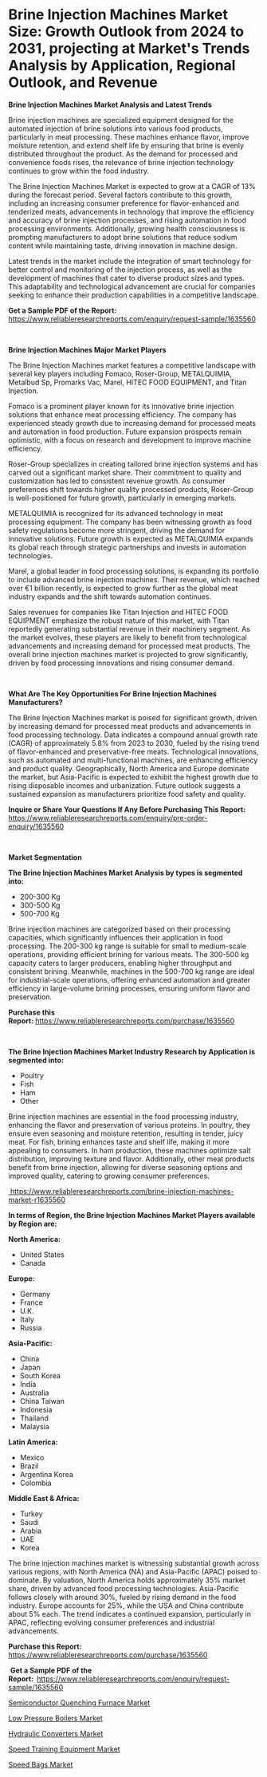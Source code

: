 <p><h1>Brine Injection Machines Market Size: Growth Outlook from 2024 to 2031, projecting at Market's Trends Analysis by Application, Regional Outlook, and Revenue</h1></p><p><strong>Brine Injection Machines Market Analysis and Latest Trends</strong></p>
<p><p>Brine injection machines are specialized equipment designed for the automated injection of brine solutions into various food products, particularly in meat processing. These machines enhance flavor, improve moisture retention, and extend shelf life by ensuring that brine is evenly distributed throughout the product. As the demand for processed and convenience foods rises, the relevance of brine injection technology continues to grow within the food industry.</p><p>The Brine Injection Machines Market is expected to grow at a CAGR of 13% during the forecast period. Several factors contribute to this growth, including an increasing consumer preference for flavor-enhanced and tenderized meats, advancements in technology that improve the efficiency and accuracy of brine injection processes, and rising automation in food processing environments. Additionally, growing health consciousness is prompting manufacturers to adopt brine solutions that reduce sodium content while maintaining taste, driving innovation in machine design.</p><p>Latest trends in the market include the integration of smart technology for better control and monitoring of the injection process, as well as the development of machines that cater to diverse product sizes and types. This adaptability and technological advancement are crucial for companies seeking to enhance their production capabilities in a competitive landscape.</p></p>
<p><strong>Get a Sample PDF of the Report:&nbsp;</strong> <a href="https://www.reliableresearchreports.com/enquiry/request-sample/1635560">https://www.reliableresearchreports.com/enquiry/request-sample/1635560</a></p>
<p>&nbsp;</p>
<p><strong>Brine Injection Machines Major Market Players</strong></p>
<p><p>The Brine Injection Machines market features a competitive landscape with several key players including Fomaco, Roser-Group, METALQUIMIA, Metalbud Sp, Promarks Vac, Marel, HITEC FOOD EQUIPMENT, and Titan Injection.</p><p>Fomaco is a prominent player known for its innovative brine injection solutions that enhance meat processing efficiency. The company has experienced steady growth due to increasing demand for processed meats and automation in food production. Future expansion prospects remain optimistic, with a focus on research and development to improve machine efficiency.</p><p>Roser-Group specializes in creating tailored brine injection systems and has carved out a significant market share. Their commitment to quality and customization has led to consistent revenue growth. As consumer preferences shift towards higher quality processed products, Roser-Group is well-positioned for future growth, particularly in emerging markets.</p><p>METALQUIMIA is recognized for its advanced technology in meat processing equipment. The company has been witnessing growth as food safety regulations become more stringent, driving the demand for innovative solutions. Future growth is expected as METALQUIMIA expands its global reach through strategic partnerships and invests in automation technologies.</p><p>Marel, a global leader in food processing solutions, is expanding its portfolio to include advanced brine injection machines. Their revenue, which reached over €1 billion recently, is expected to grow further as the global meat industry expands and the shift towards automation continues.</p><p>Sales revenues for companies like Titan Injection and HITEC FOOD EQUIPMENT emphasize the robust nature of this market, with Titan reportedly generating substantial revenue in their machinery segment. As the market evolves, these players are likely to benefit from technological advancements and increasing demand for processed meat products. The overall brine injection machines market is projected to grow significantly, driven by food processing innovations and rising consumer demand.</p></p>
<p>&nbsp;</p>
<p><strong>What Are The Key Opportunities For Brine Injection Machines Manufacturers?</strong></p>
<p><p>The Brine Injection Machines market is poised for significant growth, driven by increasing demand for processed meat products and advancements in food processing technology. Data indicates a compound annual growth rate (CAGR) of approximately 5.8% from 2023 to 2030, fueled by the rising trend of flavor-enhanced and preservative-free meats. Technological innovations, such as automated and multi-functional machines, are enhancing efficiency and product quality. Geographically, North America and Europe dominate the market, but Asia-Pacific is expected to exhibit the highest growth due to rising disposable incomes and urbanization. Future outlook suggests a sustained expansion as manufacturers prioritize food safety and quality.</p></p>
<p><strong>Inquire or Share Your Questions If Any Before Purchasing This Report:</strong> <a href="https://www.reliableresearchreports.com/enquiry/pre-order-enquiry/1635560">https://www.reliableresearchreports.com/enquiry/pre-order-enquiry/1635560</a></p>
<p>&nbsp;</p>
<p><strong>Market Segmentation</strong></p>
<p><strong>The Brine Injection Machines Market Analysis by types is segmented into:</strong></p>
<p><ul><li>200-300 Kg</li><li>300-500 Kg</li><li>500-700 Kg</li></ul></p>
<p><p>Brine injection machines are categorized based on their processing capacities, which significantly influences their application in food processing. The 200-300 kg range is suitable for small to medium-scale operations, providing efficient brining for various meats. The 300-500 kg capacity caters to larger producers, enabling higher throughput and consistent brining. Meanwhile, machines in the 500-700 kg range are ideal for industrial-scale operations, offering enhanced automation and greater efficiency in large-volume brining processes, ensuring uniform flavor and preservation.</p></p>
<p><strong>Purchase this Report:&nbsp;</strong><a href="https://www.reliableresearchreports.com/purchase/1635560">https://www.reliableresearchreports.com/purchase/1635560</a></p>
<p>&nbsp;</p>
<p><strong>The Brine Injection Machines Market Industry Research by Application is segmented into:</strong></p>
<p><ul><li>Poultry</li><li>Fish</li><li>Ham</li><li>Other</li></ul></p>
<p><p>Brine injection machines are essential in the food processing industry, enhancing the flavor and preservation of various proteins. In poultry, they ensure even seasoning and moisture retention, resulting in tender, juicy meat. For fish, brining enhances taste and shelf life, making it more appealing to consumers. In ham production, these machines optimize salt distribution, improving texture and flavor. Additionally, other meat products benefit from brine injection, allowing for diverse seasoning options and improved quality, catering to growing consumer preferences.</p></p>
<p><a href="https://www.reliableresearchreports.com/brine-injection-machines-market-r1635560">&nbsp;https://www.reliableresearchreports.com/brine-injection-machines-market-r1635560</a></p>
<p><strong>In terms of Region, the Brine Injection Machines Market Players available by Region are:</strong></p>
<p>
    <p> <strong> North America: </strong>
        <ul>
            <li>United States</li>
            <li>Canada</li>
        </ul>
        </p> 
    <p> <strong> Europe: </strong>
        <ul>
            <li>Germany</li>
            <li>France</li>
            <li>U.K.</li>
            <li>Italy</li>
            <li>Russia</li>
        </ul>
        </p> 
    <p> <strong> Asia-Pacific: </strong>
        <ul>
            <li>China</li>
            <li>Japan</li>
            <li>South Korea</li>
            <li>India</li>
            <li>Australia</li>
            <li>China Taiwan</li>
            <li>Indonesia</li>
            <li>Thailand</li>
            <li>Malaysia</li>
        </ul>
        </p> 
    <p> <strong> Latin America: </strong>
        <ul>
            <li>Mexico</li>
            <li>Brazil</li>
            <li>Argentina Korea</li>
            <li>Colombia</li>
        </ul>
        </p> 
    <p> <strong> Middle East & Africa: </strong>
        <ul>
            <li>Turkey</li>
            <li>Saudi</li>
            <li>Arabia</li>
            <li>UAE</li>
            <li>Korea</li>
        </ul>
    </p>
    </p>
<p><p>The brine injection machines market is witnessing substantial growth across various regions, with North America (NA) and Asia-Pacific (APAC) poised to dominate. By valuation, North America holds approximately 35% market share, driven by advanced food processing technologies. Asia-Pacific follows closely with around 30%, fueled by rising demand in the food industry. Europe accounts for 25%, while the USA and China contribute about 5% each. The trend indicates a continued expansion, particularly in APAC, reflecting evolving consumer preferences and industrial advancements.</p></p>
<p><strong>Purchase this Report: </strong><a href="https://www.reliableresearchreports.com/purchase/1635560">https://www.reliableresearchreports.com/purchase/1635560</a></p>
<p>&nbsp;<strong>Get a Sample PDF of the Report:&nbsp;&nbsp;</strong><a href="https://www.reliableresearchreports.com/enquiry/request-sample/1635560">https://www.reliableresearchreports.com/enquiry/request-sample/1635560</a></p>
<p><strong></strong></p>
<p><p><a href="https://medium.com/@indomie3bks/pioneering-growth-analyzing-global-semiconductor-quenching-furnace-market-dynamics-2024-2031-29887b823066?postPublishedType=repub">Semiconductor Quenching Furnace Market</a></p><p><a href="https://www.linkedin.com/pulse/future-innovation-global-low-pressure-boilers-market-growth-eyurf?trackingId=9LkwO7WHR5uTK1BIcy922A%3D%3D">Low Pressure Boilers Market</a></p><p><a href="https://github.com/BellAuer/Market-Research-Report-List-1/blob/main/hydraulic-converters-market.md">Hydraulic Converters Market</a></p><p><a href="https://issuu.com/reportprime-2/docs/speed-training-equipment-market-siz_e7745812a0607e">Speed Training Equipment Market</a></p><p><a href="https://issuu.com/reportprime-2/docs/speed-bags-market-size-2030.pptx_561621109dd085">Speed Bags Market</a></p></p>